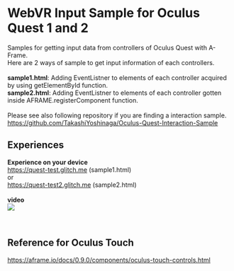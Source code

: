 # WebVR Input Sample for Oculus Quest 1 and 2
Samples for getting input data from controllers of Oculus Quest with A-Frame. <br>
Here are 2 ways of sample to get input information of each controllers.<br><br> 
<b>sample1.html</b>: Adding EventListner to elements of each controller acquired by using getElementById function. <br>
<b>sample2.html</b>: Adding EventListner to elements of each controller gotten inside AFRAME.registerComponent function.<br><br>
Please see also following repository if you are finding a interaction sample.<br>
https://github.com/TakashiYoshinaga/Oculus-Quest-Interaction-Sample

## Experiences<br>
<b>Experience on your device</b><br>
https://quest-test.glitch.me (sample1.html)<br>
or <br>
https://quest-test2.glitch.me (sample2.html)
<br><br>
<b>video</b>
<br>
[![](https://img.youtube.com/vi/vOsfX_jxClY/0.jpg)](https://www.youtube.com/watch?v=vOsfX_jxClY)

<br>

## Reference for Oculus Touch<br>
https://aframe.io/docs/0.9.0/components/oculus-touch-controls.html
